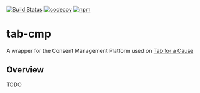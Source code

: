 [![Build Status](https://travis-ci.org/gladly-team/tab-cmp.svg?branch=master)](https://travis-ci.org/gladly-team/tab-cmp)
[![codecov](https://codecov.io/gh/gladly-team/tab-cmp/branch/master/graph/badge.svg)](https://codecov.io/gh/gladly-team/tab-cmp)
[![npm](https://img.shields.io/npm/v/tab-ads.svg)](https://www.npmjs.com/package/tab-ads)

# tab-cmp

A wrapper for the Consent Management Platform used on [Tab for a Cause](https://github.com/gladly-team/tab)

## Overview

TODO
